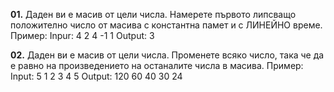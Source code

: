**01.** Даден ви е масив от цели числа. Намерете първото липсващо положително число от масива  с константна памет и с ЛИНЕЙНО време. 
Пример:
Inpur:
4
2 4 -1 1
Output:
3

**02.** Даден ви е масив от цели числа. Променете всяко число, така че да е равно на произведението на останалите числа в масива.
Пример:
Input:
5
1 2 3 4 5
Output:
120 60 40 30 24